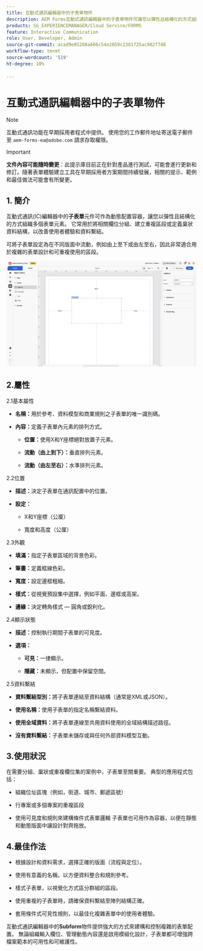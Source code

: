 ```yaml
---
title: 互動式通訊編輯器中的子表單物件
description: AEM Forms互動式通訊編輯器中的子表單物件可讓您以彈性且結構化的方式組織多個表單元素。
products: SG_EXPERIENCEMANAGER/Cloud Service/FORMS
feature: Interactive Communication
role: User, Developer, Admin
source-git-commit: acad9e05288a606c54e2059c2381725ac982f7d8
workflow-type: tm+mt
source-wordcount: '519'
ht-degree: 10%

---
```



# 互動式通訊編輯器中的子表單物件

>[!NOTE]
>
> 互動式通訊功能在早期採用者程式中提供。 使用您的工作郵件地址寄送電子郵件至 `aem-forms-ea@adobe.com` 請求存取權限。

>[!IMPORTANT]
>
> **文件內容可能隨時變更**：此提示庫目前正在針對產品進行測試，可能會進行更新和修訂。隨著表單體驗建立工具在早期採用者方案期間持續發展，相關的提示、範例和最佳做法可能會有所變更。

## &#x200B;1. 簡介

互動式通訊(IC)編輯器中的&#x200B;**子表單**&#x200B;元件可作為動態配置容器，讓您以彈性且結構化的方式組織多個表單元素。 它常用於將相關欄位分組、建立重複區段或定義巢狀資料結構，以改善使用者體驗和資料繫結。

可將子表單設定為在不同版面中流動，例如由上至下或由左至右，因此非常適合用於複雜的表單設計和可重複使用的區段。

![尋找IC檔案](/help/forms/interactive-communication/assets/subform.png)

## 2.屬性

2.1基本屬性

- **名稱：**&#x200B;用於參考、資料模型和商業規則之子表單的唯一識別碼。

- **內容：**&#x200B;定義子表單內元素的排列方式。

   - **位置：**&#x200B;使用X和Y座標絕對放置子元素。

   - **流動（由上到下）：**&#x200B;垂直排列元素。

   - **流動（由左至右）：**&#x200B;水準排列元素。

2.2位置

- **描述：**&#x200B;決定子表單在通訊配置中的位置。

- **設定：**

   - X和Y座標（公厘）

   - 寬度和高度（公厘）

2.3外觀

- **填滿：**&#x200B;指定子表單區域的背景色彩。

- **筆畫：**&#x200B;定義框線色彩。

- **寬度：**&#x200B;設定邊框粗細。

- **樣式：**&#x200B;從視覺預設集中選擇，例如平面、邊框或高架。

- **邊緣：**&#x200B;決定轉角樣式 — 圓角或銳利化。

2.4顯示狀態

- **描述：**&#x200B;控制執行期間子表單的可見度。

- **選項：**

   - **可見：**&#x200B;一律顯示。

   - **隱藏：**&#x200B;未顯示，但配置中保留空間。

2.5資料繫結

- **資料繫結型別：**&#x200B;將子表單連結至資料結構（通常是XML或JSON）。

- **使用名稱：**&#x200B;使用子表單的指定名稱繫結資料。

- **使用全域資料：**&#x200B;將子表單連線至共用資料使用的全域結構描述路徑。

- **沒有資料繫結：**&#x200B;子表單未儲存或與任何外部資料模型互動。

## 3.使用狀況

在需要分組、巢狀或重複欄位集的案例中，子表單至關重要。 典型的應用程式包括：

- 組織位址區塊（例如，街道、城市、郵遞區號）

- 行專案或多個專案的重複區段

- 使用可見度和規則來建構條件式表單邏輯
子表單也可用作為容器，以便在靜態和動態版面中讓設計對齊拖放。

## 4.最佳作法

- 根據設計和資料需求，選擇正確的版面（流程與定位）。

- 使用有意義的名稱，以方便資料整合和規則參考。

- 樣式子表單，以視覺化方式區分群組的區段。

- 使用重複的子表單時，請確保資料繫結至陣列結構正確。

- 套用條件式可見性規則，以最佳化複雜表單中的使用者體驗。

互動式通訊編輯器中的&#x200B;**Subform**&#x200B;物件提供強大的方式來建構和控制複雜的表單配置。 無論組織輸入欄位、管理動態內容還是啟用模組化設計，子表單都可增強跨檔案範本的可用性和可維護性。


